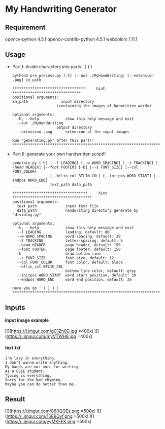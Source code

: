 # My Handwriting Generator

## Requirement
opencv-python 4.5.1
opencv-contrib-python 4.5.1
webcolors 1.11.1
## Usage
* Part I: divide characters into parts : ) ) )
    ```
    python3 pre_process.py [-h] [--out ./MyHandWriting] [--extension .png] in_path
    ```
    ```
    *********************************     hint     *******************************
    positional arguments:
  in_path               input directory
                        (containing the images of hanwritten words)

    optional arguments:
      -h, --help            show this help message and exit
      --out ./MyHandWriting
                        output directory
      --extension .png      extension of the input images

    Run "generating.py" after this part!!
    ******************************************************************************
    
    ```

* Part II: generate your own handwritten script!!
    ```
    generate.py [-h] [--l LEADING] [--w WORD_SPACING] [--t TRACKING] [--head HEADER] [--foot FOOTER] [-b] [--s FONT_SIZE] [--col FONT_COLOR]
                     [--btlin_col BTLIN_COL] [--initpos WORD_START] [--endpos WORD_END]
                     text_path data_path
    ```
    ```
    **********************************     hint     ************************************
    positional arguments:
      text_path             input text file
      data_path             handwriting directory generate by "dividing.py"

    optional arguments:
      -h, --help            show this help message and exit
      --l LEADING           leading, default: 80
      --w WORD_SPACING      word-spacing, default: 30
      --t TRACKING          letter-spacing, default: 5
      --head HEADER         page header, default: 150
      --foot FOOTER         page footer, default: 150
      -b                    draw bottom line
      --s FONT_SIZE         font size, default: 12
      --col FONT_COLOR      font color, default: black
      --btlin_col BTLIN_COL
                            bottom line color, default: gray
      --initpos WORD_START  word start position, default: 30
      --endpos WORD_END     word end position, default: 30

    Here you go : ) ) ) )
    ************************************************************************************
    ```
## Inputs
#### input image example
![](https://i.imgur.com/gC1Zn0D.jpg =400x)
![](https://i.imgur.com/myVTWH8.jpg =400x)
#### text.txt
```
I'm lazy in everything.
I don't wanna write anything.
My hands are not born for writing.
As a CSIE student.
Typing is everything.
Sorry for the bad rhyming.
Maybe you can do better than me.
```
## Result
![](https://i.imgur.com/860QGEs.png =500x)
![](https://i.imgur.com/1589Qvf.png =500x)
![](https://i.imgur.com/yyMKFFK.png =500x)